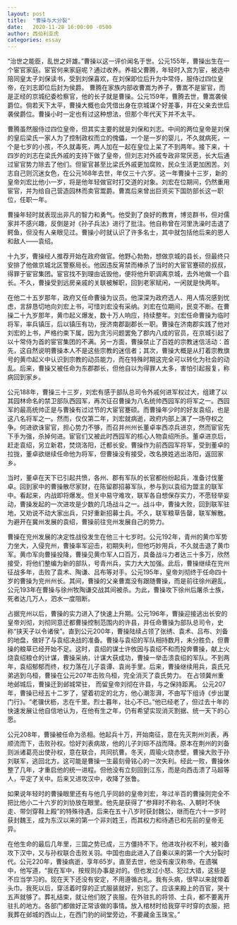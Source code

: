 ```yaml
---
layout: post
title:  "曹操与大分裂"
date:   2020-11-28 16:00:00 -0500
author: 西伯利亚虎
categories: essay
---
```


“治世之能臣，乱世之奸雄。”曹操以这一评价闻名于世。公元155年，曹操出生在一个宦官家庭。宦官何来家庭呢？通过收养。养祖父曹腾，年轻时入宫为宦，被选中陪同皇太子刘保读书，受到刘保喜欢，在刘保即位后升为中常侍，服侍过四位皇帝，在刘志即位后封为侯爵。 曹腾在家族内部收曹嵩为养子，曹嵩不是宦官，而是正经的京城纪委检察官，他的长子就是曹操。公元159年，曹腾去世，曹嵩袭侯爵位。倘若天下太平，曹操大概也会凭借出身在京城谋个好差事，并在父亲去世后袭侯爵位。曹操小时一定也有过这种想法，但那个年代天下并不太平。

曹腾虽然服侍过四位皇帝，但其实主要的就是刘保和刘志。中间的两位皇帝是刘保的皇后梁氏一家人为了控制政权而立的傀儡，一个是一岁的婴儿，不久就病死，一个是七岁的小孩，不久就毒死，两人加在一起在皇位上呆了不到两年。接下来，十四岁的刘志在梁氏外戚的支持下做了皇帝，但刘志对外戚专政非常厌恶，长大后通过宦官势力除去了他们。但宦官甚至比梁氏外戚更加腐败，民众生活更加困苦。刘志自己则沉迷女色，在公元168年去世，年仅三十六岁。这一年曹操十三岁，新的皇帝刘宏比他小一岁，将是他年轻做官时打交道的对象。刘宏在位期间，仍然重用宦官，并为给自己营造园林而卖官鬻爵。曹嵩后来曾出巨资买下国防部长这一职位，任职一年。

曹操年轻时就表现出非凡的智力和勇气。他受到了良好的教育，博览群书，但对儒家并不感兴趣，反倒是对《孙子兵法》进行了批注。他自称曾在河里洗澡时击退了鳄鱼，但没有人亲眼见过。曹操小时就认识了许多名士，其中就包括他后来的恩人和敌人——袁绍。

十九岁，曹操经人推荐开始在政府做官。他野心勃勃，想做京城的县长，但最终只安排了他做京城北区警察局长。他因违反宵禁而棒杀了当时的大宦官蹇硕的叔叔，得罪于宦官集团。宦官找不到理由诋毁他，便将他升职调离京城，去外地做一个县长。不久，曹操受到远房亲戚的关联被解职，回到老家赋闲，一闲就是快两年。

在他二十五岁那年，政府又任命曹操为议员。他深深为政府选人、用人情况感到忧虑，言辞恳切地向刘宏上书，可惜刘宏没有采纳。刘宏在位期间，民变不断。在曹操二十九岁那年，黄巾起义爆发，数十万人响应，持续整年。刘宏任命曹操为临时将军，率兵镇压，后以镇压有功，授济南郡副郡长一职。曹操在济南郡实践了他对刘宏的上书，严格约束下属，因为贪污问题罢免了郡内八成的官员，在京城引起了以十常侍为首的宦官集团的不满。另一方面，曹操禁止了百姓的宗教迷信活动：首先，这自然说明曹操本人不是这些宗教的迷信者；其次，曹操大概是从打着宗教旗号的黄巾起义中认识到宗教的动员能力，而在特殊时期这完全可以转化为社会的动乱。后来，曹操又被任命为东郡郡长，但他自以为得罪人太多，害怕引起报复，称病回到家乡。

公元188年，曹操三十三岁，刘宏有感于部队总司令外戚何进军权过大，组建了以其园林命名的禁卫部队西园军，再次征召曹操为八名统帅西园军的将军之一。西园军的最高统帅正是与曹操有过过节的大宦官蹇硕。而曹操年少时的好友袁绍，也是这八名将军之一。然而，仅仅第二年，刘宏就病逝，政府内部上演了一场夺权之争。何进欲诛宦官，担心势力不够，而召并州州长董卓率西凉兵进京，然而宦官先下手为强，杀掉何进。宦官们又被此时西园军的核心人物袁绍所杀。董卓进京后，赶走袁绍，另立新君，焚烧洛阳，迁都长安。曹操作为前西园军将军，受到董卓的拉拢，董卓欲继续任命他为将军，但曹操没有接受，改名换姓逃出洛阳，返回家乡。

当时，董卓在天下已引起共愤，各州、郡有军队的长官都纷纷起兵，准备讨伐董卓。回到家中的曹操散尽家财，在陈留郡招募军队，参与到以袁绍为盟主的联军中。看起来，内战即将爆发。但关中易守难攻，联军各自想保存实力，不愿轻举妄动，曹操发起的一次进攻是少数的几场战斗之一。战斗中，曹操大败，回到联军驻地，又劝说不动大家出兵，只好重新招募士兵。不久，联军粮草告罄，联军解散。为避开在冀州发展的袁绍，曹操前往兖州发展自己的势力。

曹操在兖州发展的决定性战役发生在他三十七岁时。公元192年，青州的黄巾军势力坐大，入侵兖州，曹操率军迎击，初期失利，但他巧妙用兵，不久就击退了黄巾军。黄巾军向曹操投降，曹操见黄巾军人口百万，具备战斗力者达三十多万，欣然接受，将他们整编为新的部队，号青州兵，实力大大加强。此后，曹操继续在兖州征战多年，击败了袁术、陶谦、吕布等对手。公元195年，皇帝刘彻终于任命四十岁的曹操为兖州州长。其间，曹操的父亲曹嵩没有跟随曹操，而是前往徐州避乱，公元193年在曹操与徐州牧陶谦交战其间被杀。为此，曹操攻下徐州后屠杀士族，死者达几万人，泗水一度阻断。

占据兖州以后，曹操的实力进入了快速上升期。公元196年，曹操迎接逃出长安的皇帝刘彻，刘彻同意迁都曹操控制范围内的许县，并任命曹操为部队总司令，史称“挟天子以令诸侯”。直到公元200年，曹操陆续占领了张绣、袁术、吕布、刘备的地盘，做好了与袁绍决战的准备。曹操与袁绍的军队相持数月，未分胜负，但曹操的粮草已经开始不足。这时，袁绍的谋士许攸因与袁绍不和而投奔曹操，献上火烧袁绍粮仓的计谋，曹操采纳，计谋大获成功，曹操一举击溃袁绍的军队。不到两年，袁绍郁郁而终，权力落在儿子袁谭、袁尚手里。后来，曹操继续用兵，袁氏兄弟逃到乌桓，曹操在公元207年击败乌桓，完全消灭了袁氏势力。 在占领冀州重地邺城后，曹操迁到邺城常驻， 而留皇帝刘彻在许县，与之保持距离。 公元207年，曹操已经五十二岁了，望着初定的北方，他心潮澎湃，不由写下组诗《步出厦门行》。“老骥伏枥，志在千里。烈士暮年，壮心不已。”他已经老了，但过去十年的快速发展让他自信地认为，在他有生之年，仍有希望实现消灭割据、统一天下的心愿。

公元208年，曹操被任命为丞相。他起兵十万，开始南征，意在先灭荆州刘表，再顺流而下，击败孙权。恰好刘表病故，他的儿子刘琮不战而降。原本在荆州的刘备则派诸葛亮出使孙权，意在联合，共同抗曹。冬天，周瑜火烧赤壁，曹操大败于孙刘联军，逃回北方。这可能是曹操一生最刻骨铭心的一次失利。经此一败，曹操休整了几年，才重启他的统一进程。但他没有立刻回到江东，而是向西击溃了马超等人，平定了关中。后来又进攻汉中，收降了张鲁。

如果说年轻时的曹操眼里还有与他几乎同龄的皇帝刘宏，年过半百的曹操则完全不把比他小二十六岁的刘协放在眼里。他先是获得了“参拜时不称名、入朝时不快走、带剑穿鞋上殿”的特殊待遇，后来在五十八岁时获封魏公，继而在六十一岁时获封魏王，成为东汉以来的第一个非刘姓王，而其权力和待遇已和先前的皇帝无异。

在他生命的最后几年里，三国之势已成，三方僵持不下。他进攻孙权不利，被刘备攻下汉中，又与孙权联合击败关羽。中国也由此进入了自秦以来的第一个大分裂时代。公元220年，曹操病逝，享年65岁。直至去世，他没有废汉称帝。在遗嘱中，他写道，“我在军中，按规则办事是对的。但也发过小怒、犯过大错，这些是不应当学习的。现在天下还没有安定，不用遵循古礼。我有头病，很早以来就带着头巾。我死以后，穿活着时穿的正式服装就好，别忘了。应该来殿上的百官，哭十五声就够了。葬礼结束，就让他们脱了丧服。在外驻扎的将领、士兵，都不要离开驻扎的地方。各部门都做好正常该做的事情。放入棺材时给我穿平时穿的衣服，把我葬在邺城的西山上，在西门豹的祠堂旁边，不要藏金玉珠宝。”
